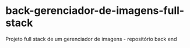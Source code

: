 # back-gerenciador-de-imagens-full-stack
Projeto full stack de um gerenciador de imagens - repositório back end
